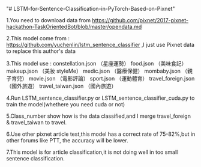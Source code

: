 
"# LSTM-for-Sentence-Classification-in-PyTorch-Based-on-Pixnet" 


1.You need to download data from https://github.com/pixnet/2017-pixnet-hackathon-TaskOrientedBot/blob/master/opendata.md

2.This model come from : https://github.com/yuchenlin/lstm_sentence_classifier ,I just use Pixnet data to replace this author's data

3.This model use :
constellation.json （星座運勢）
food.json （美味食記）
makeup.json （美妝 styleMe）
medic.json （醫療保健）
mombaby.json （親子育兒）
movie.json （電影評論）
sport.json （運動體育）
travel_foreign.json （國外旅遊）
travel_taiwan.json （國內旅遊）

4.Run LSTM_sentence_classifier.py or LSTM_sentence_classifier_cuda.py to train the model(whethere you need cuda or not)

5.Class_number show how is the data classified,and I merge travel_foreign & travel_taiwan to travel. 

6.Use other pixnet article test,this model has a correct rate of 75-82%,but in other forums like PTT, the accuracy will be lower.

7.This model is for article classification,it is not doing well in too small sentence classification.
